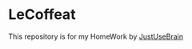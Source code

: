 LeCoffeat
=========
This repository is for my HomeWork by [JustUseBrain](https://github.com/justusebrain)
